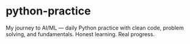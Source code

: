 # python-practice
My journey to AI/ML — daily Python practice with clean code, problem solving, and fundamentals. Honest learning. Real progress. 
